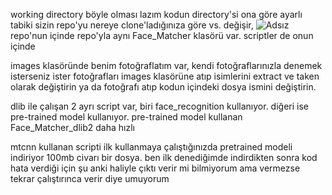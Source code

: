 working directory böyle olması lazım kodun directory'si ona göre ayarlı tabiki sizin repo'yu nereye clone'ladığınıza göre vs. değişir, 
![Adsız](https://github.com/volkannnv/Face_Matcher/assets/127948297/2d93bc1c-68af-4025-9ab2-01680e334564) repo'nun içinde repo'yla aynı Face_Matcher klasörü var. scriptler de onun içinde


images klasöründe benim fotoğraflatım var, kendi fotoğraflarınızla denemek isterseniz ister fotoğrafları images klasörüne atıp isimlerini extract ve taken olarak değiştirin ya da fotoğrafı atıp kodun içindeki dosya ismini değiştirin.

dlib ile çalışan 2 ayrı script var, biri face_recognition kullanıyor. diğeri ise pre-trained model kullanıyor. pre-trained model kullanan Face_Matcher_dlib2 daha hızlı

mtcnn kullanan scripti ilk kullanmaya çalıştığınızda pretrained modeli indiriyor 100mb civarı bir dosya. ben ilk denediğimde indirdikten sonra kod hata verdiği için şu anki haliyle çıktı verir mi bilmiyorum ama vermezse tekrar çalıştırınca verir diye umuyorum
